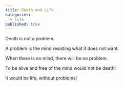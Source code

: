 ```yaml
---
title: Death and Life
categories:
  - life
published: true
---
```

Death is not a problem.

A problem is the mind resisting
what it does not want.

When there is no mind,
there will be no problem.

To be alive and free of the mind
would not be death!

It would be life,
without problems!
